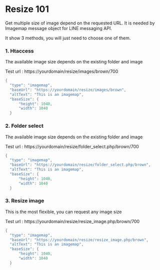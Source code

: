 # Resize 101

Get multiple size of image depend on the requested URL.
It is needed by Imagemap message object for LINE messaging API.

It show 3 methods, you will just need to choose one of them.

### 1. Htaccess
The available image size depends on the existing folder and image

Test url : https://yourdomain/resize/images/brown/700
```java
{
  "type": "imagemap",
  "baseUrl": "https://yourdomain/resize/images/brown",
  "altText": "This is an imagemap",
  "baseSize": {
      "height": 1040,
      "width": 1040
  }
```
### 2. Folder select
The available image size depends on the existing folder and image

Test url : https://yourdomain/resize/folder_select.php/brown/700
```java
{
  "type": "imagemap",
  "baseUrl": "https://yourdomain/resize/folder_select.php/brown",
  "altText": "This is an imagemap",
  "baseSize": {
      "height": 1040,
      "width": 1040
  }
```

### 3. Resize image
This is the most flexible, you can request any image size

Test url : https://yourdomain/resize/resize_image.php/brown/700
```java
{
  "type": "imagemap",
  "baseUrl": "https://yourdomain/resize/resize_image.php/brown",
  "altText": "This is an imagemap",
  "baseSize": {
      "height": 1040,
      "width": 1040
  }
```
